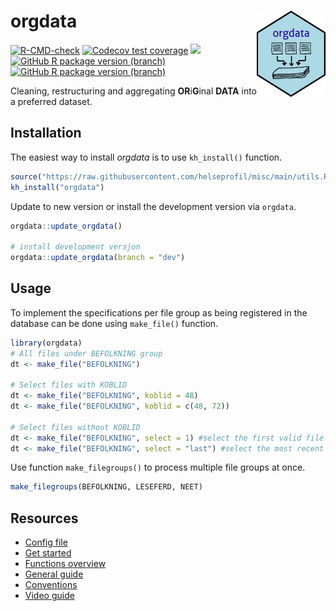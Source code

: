<!-- README.md is generated from README.Rmd. Please edit that file -->

# orgdata <img src='man/figures/logo.png' align="right" width="110" height="138" />

<!-- badges: start -->

[![R-CMD-check](https://github.com/helseprofil/orgdata/workflows/R-CMD-check/badge.svg)](https://github.com/helseprofil/orgdata/actions)
[![Codecov test
coverage](https://img.shields.io/codecov/c/github/helseprofil/orgdata?logo=codecov)](https://app.codecov.io/gh/helseprofil/orgdata?branch=main)
[![](https://img.shields.io/badge/lifecycle-stable-green.svg)](https://lifecycle.r-lib.org/articles/stages.html#stable)
[![GitHub R package version
(branch)](https://img.shields.io/github/r-package/v/helseprofil/orgdata/main)](https://github.com/helseprofil/orgdata)
[![GitHub R package version
(branch)](https://img.shields.io/github/r-package/v/helseprofil/orgdata/dev)](https://github.com/helseprofil/orgdata)
<!-- badges: end -->

Cleaning, restructuring and aggregating **OR**i**G**inal **DATA** into a
preferred dataset.

## Installation

The easiest way to install *orgdata* is to use `kh_install()` function.

``` r
source("https://raw.githubusercontent.com/helseprofil/misc/main/utils.R")
kh_install("orgdata")
```

Update to new version or install the development version via `orgdata`.

``` r
orgdata::update_orgdata()

# install development versjon
orgdata::update_orgdata(branch = "dev")
```

## Usage

To implement the specifications per file group as being registered in
the database can be done using `make_file()` function.

``` r
library(orgdata)
# All files under BEFOLKNING group
dt <- make_file("BEFOLKNING")

# Select files with KOBLID
dt <- make_file("BEFOLKNING", koblid = 48)
dt <- make_file("BEFOLKNING", koblid = c(48, 72))

# Select files without KOBLID
dt <- make_file("BEFOLKNING", select = 1) #select the first valid file
dt <- make_file("BEFOLKNING", select = "last") #select the most recent file
```

Use function `make_filegroups()` to process multiple file groups at
once.

``` r
make_filegroups(BEFOLKNING, LESEFERD, NEET)
```

## Resources

  - [Config
    file](https://github.com/helseprofil/config/blob/main/config-orgdata.yml)
  - [Get
    started](https://helseprofil.github.io/orgdata/articles/get-started.html)
  - [Functions
    overview](https://helseprofil.github.io/orgdata/reference/index.html)
  - [General guide](https://helseprofil.github.io)
  - [Conventions](https://helseprofil.github.io/orgdata/articles/standard.html)
  - [Video guide](https://youtu.be/PhEQq4iWJCY)
